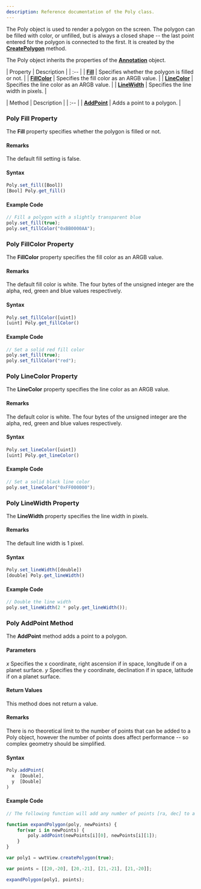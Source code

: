 ```yaml
---
description: Reference documentation of the Poly class.
---
```


The Poly object is used to render a polygon on the screen. The polygon can be
filled with color, or unfilled, but is always a closed shape -- the last point
entered for the polygon is connected to the first. It is created by the
[**CreatePolygon**](#wwtcontrol-createpolygon-method) method.

The Poly object inherits the properties of the [**Annotation**](#annotation-object) object.

| Property | Description |
| :-- |
| [**Fill**](#poly-fill-property) | Specifies whether the polygon is filled or not. |
| [**FillColor**](#poly-fillcolor-property) | Specifies the fill color as an ARGB value. |
| [**LineColor**](#poly-linecolor-property) | Specifies the line color as an ARGB value. |
| [**LineWidth**](#poly-linewidth-property) | Specifies the line width in pixels. |

| Method | Description |
| :-- |
| [**AddPoint**](#poly-addpoint-method) | Adds a point to a polygon. |


### Poly Fill Property

The **Fill** property specifies whether the polygon is filled or not.

#### Remarks
The default fill setting is false.

#### Syntax
```js
Poly.set_fill([Bool])
[Bool] Poly.get_fill()
```
#### Example Code
```js
// Fill a polygon with a slightly transparent blue
poly.set_fill(true);
poly.set_fillColor("0xBB0000AA");
```


### Poly FillColor Property

The **FillColor** property specifies the fill color as an ARGB value.

#### Remarks
The default fill color is white. The four bytes of the unsigned integer are
the alpha, red, green and blue values respectively.

#### Syntax
```js
Poly.set_fillColor([uint])
[uint] Poly.get_fillColor()
```

#### Example Code
```js
// Set a solid red fill color
poly.set_fill(true);
poly.set_fillColor("red");
```


### Poly LineColor Property

The **LineColor** property specifies the line color as an ARGB value.

#### Remarks
The default color is white. The four bytes of the unsigned integer are the
alpha, red, green and blue values respectively.

#### Syntax
```js
Poly.set_lineColor([uint])
[uint] Poly.get_lineColor()
```

#### Example Code
```js
// Set a solid black line color
poly.set_lineColor("0xFF000000");
```


### Poly LineWidth Property

The **LineWidth** property specifies the line width in pixels.

#### Remarks
The default line width is 1 pixel.

#### Syntax
```js
Poly.set_lineWidth([double])
[double] Poly.get_lineWidth()
```

#### Example Code
```js
// Double the line width
poly.set_lineWidth(2 * poly.get_lineWidth());
```


### Poly AddPoint Method

The **AddPoint** method adds a point to a polygon.

#### Parameters
_x_
  Specifies the x coordinate, right ascension if in space, longitude if on a planet surface.
_y_
  Specifies the y coordinate, declination if in space, latitude if on a planet surface.

#### Return Values
This method does not return a value.

#### Remarks
There is no theoretical limit to the number of points that can be added to a
Poly object, however the number of points does affect performance -- so
complex geometry should be simplified.

#### Syntax
```js
Poly.addPoint(
  x  [Double],
  y  [Double]
)
```

#### Example Code
```js
// The following function will add any number of points [ra, dec] to a polygon.

function expandPolygon(poly, newPoints) {
    for(var i in newPoints) {
        poly.addPoint(newPoints[i][0], newPoints[i][1]);
    }
}

var poly1 = wwtView.createPolygon(true);

var points = [[20,-20], [20,-21], [21,-21], [21,-20]];

expandPolygon(poly1, points);
```
